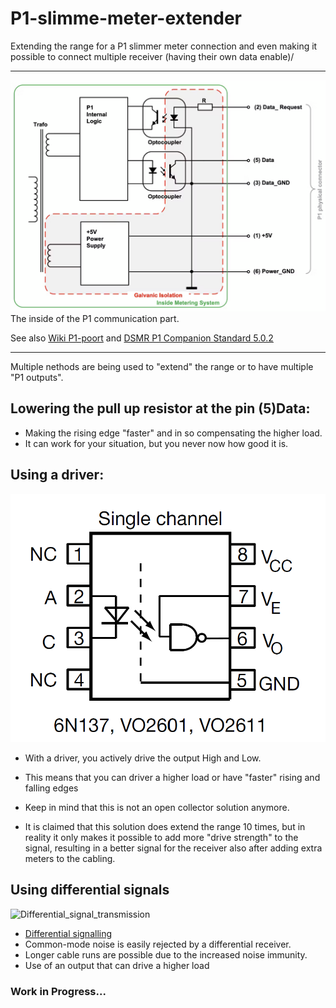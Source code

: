 # P1-slimme-meter-extender
Extending the range for a P1 slimmer meter connection and even making it possible to connect multiple receiver (having their own data enable)/
***
![P1slimmemeterschematic](Images/P1slimmemeterschematic.png)
The inside of the P1 communication part.

See also 
[Wiki P1-poort](https://nl.wikipedia.org/wiki/P1-poort) and [DSMR P1 Companion Standard 5.0.2](https://www.netbeheernederland.nl/publicatie/dsmr-502-p1-companion-standard)
***
Multiple nethods are being used to "extend" the range or to have multiple "P1 outputs".

## Lowering the pull up resistor at the pin (5)Data:
* Making the rising edge "faster" and in so compensating the higher load. 
* It can work for your situation, but you never now how good it is.

## Using a driver:
![6n137](Images/6n137.png)
* With a driver, you actively drive the output High and Low.
* This means that you can driver a higher load or have  "faster" rising and falling edges
* Keep in mind that this is not an open collector solution anymore.

* It is claimed that this solution does extend the range 10 times, but in reality it only makes it possible to add more "drive strength" to the signal, resulting in a better signal for the receiver also after adding extra meters to the cabling.
## Using differential signals
![Differential_signal_transmission](https://upload.wikimedia.org/wikipedia/commons/thumb/4/42/Differential_signal_transmission.svg/660px-Differential_signal_transmission.svg.png)
* [Differential signalling](https://en.wikipedia.org/wiki/Differential_signalling)
* Common-mode noise is easily rejected by a differential receiver.
* Longer cable runs are possible due to the increased noise immunity.
* Use of an output that can drive a higher load


### Work in Progress...